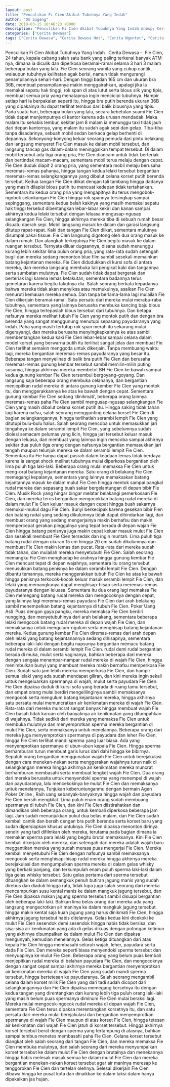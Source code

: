 ```yaml
---
layout: post
title: "Penculikan Fi Cien Akibat Tubuhnya Yang Indah"
author: "Om Sugeng"
date: 2018-03-15 10:46:23 +0000
description: "Penculikan Fi Cien Akibat Tubuhnya Yang Indah &nbsp; Cerita Dewasa &#8211;\u00a0 Fie Cien, 24 tahun, kepala cabang salah satu bank yang paling terkenal banyak ATM-nya, dimana ia diculik dan diperkosa bera..."
categories: ["Cerita Dewasa"]
tags: ["Cerita Dewasa", "Cerita Dewasa Hot", "Cerita Ngentot", "Cerita Panas", "Kumpulan Cerita Dewasa"]
---
```



Penculikan Fi Cien Akibat Tubuhnya Yang Indah
&nbsp;
Cerita Dewasa &#8211;  Fie Cien, 24 tahun, kepala cabang salah satu bank yang paling terkenal banyak ATM-nya, dimana ia diculik dan diperkosa beramai-ramai selama 3 hari 3 malam beberapa bulan yang lalu. Fie Cien seorang wanita yang cukup cantik, walaupun tubuhnya kelihatan agak berisi, namun tidak mengurangi penampilannya sehari-hari.
Dengan tinggi badan 165 cm dan ukuran bra 36B, membuat penampilannya makin menggairahkan, apalagi jika ia memakai sepatu hak tinggi, rok span di atas lutut serta blous silk yang tipis, membuat semua pria yang menatapnya ingin mencicipi tubuhnya. Hampir setiap hari ia berpakaian seperti itu, hingga bra putih berenda ukuran 36B yang dipakainya itu dapat terlihat tembus dari balik blousnya yang tipis.
Pada suatu hari, beberapa bulan yang lalu, secara kebetulan suami Fie Cien tidak dapat menjemputnya di kantor karena ada urusan mendadak. Maka malam itu sehabis lembur, sekitar jam 8 malam ia menunggu taxi tidak jauh dari depan kantornya, yang malam itu sudah agak sepi dan gelap. Tiba-tiba tanpa disadarinya, sebuah mobil sedan berkaca gelap berhenti di depannya. Sekonyong-konyong keluar seorang pemuda dari pintu belakang dan langsung menyeret Fie Cien masuk ke dalam mobil tersebut, dan langsung tancap gas dalam-dalam meninggalkan tempat tersebut.
Di dalam mobil tersebut ada tiga orang pria, Fie Cien diancam untuk tidak berteriak dan bertindak macam-macam, sementara mobil terus melaju dengan cepat. Fie Cien duduk diapit 2 orang pria, yang sementara mobil melaju berusaha meremas-remas pahanya, hingga tangan kedua lelaki tersebut bergantian meremas-remas selangkangannya yang dibalut celana korset putih berenda tersebut.
Kedua tangan Fie Cien diikat dengan tali tambang hingga dadanya yang masih dilapisi blous putih itu mencuat kedepan tidak tertahankan. Sementara itu kedua orang pria yang mengapitnya itu terus mengobok-ngobok selankangan Fie Cien hingga rok spannya tersingkap sampai sepinggang, sementara kedua belah kakinya yang masih memakai sepatu hak tinggi tersebut dibentangkan lebar-labar kekiri dan kanan sampai akhirnya kedua lelaki tersebut dengan leluasa mengusap-ngusap selangkangan Fie Cien, hingga akhirnya mereka tiba di sebuah rumah besar disuatu daerah sepi.
Mobil langsung masuk ke dalam dan garasi langsung ditutup rapat-rapat. Kaki dan tangan Fie Cien diikat, sementara mulutnya disumpal pakai tissue. Fie Cien langsung digotong oleh dua orang masuk ke dalam rumah. Dan alangkah terkejutnya Fie Cien begitu masuk ke dalam ruangan tersebut. Ternyata diluar dugaannya, disana sudah menunggu kurang lebih sekitar lima puluh orang pria, yang rata-rata sudah setengah bugil dan mereka sedang menonton blue film sambil sesekali memainkan batang kejantanan mereka.
Fie Cien didudukkan di kursi sofa di antara mereka, dan mereka langsung membuka tali pengikat kaki dan tangannya serta sumbatan mulutnya. Fie Cien sudah tidak dapat bergerak dan berteriak lagi karena lemas ketakutan, sementara badannya terus gemetaran karena begitu takutnya dia. Salah seorang berkata kepadanya bahwa mereka tidak akan menyiksa atau memukulnya, asalkan Fie Cien menuruti kemauan mereka semua. Dan tanpa berlama-lama lagi mulailah Fie Cien dikerjain beramai-ramai.
Satu persatu dari mereka mulai meraba-raba tubuhnya, sementara yang lainnya berusaha membuka kancing baju blous Fie Cien, hingga terlepaslah blous tersebut dari tubuhnya. Dan betapa nafsunya mereka melihat tubuh Fie Cien yang montok putih dan dengan bra berenda yang sangat menggunung menutupi sepasang payudaranya yang indah. Paha yang masih tertutup rok span merah itu sekarang mulai digerayangi, dan mereka berusaha menyingkapkannya ke atas sambil membentangkan kedua kaki Fie Cien lebar-lebar sampai celana dalam model korset yang berwarna putih itu terlihat sangat jelas dan membuat Fie Cien terlihat semakin menggoda untuk dikerjain.
Tanpa membuang waktu lagi, mereka bergantian meremas-remas payudaranya yang besar itu. Beberapa tangan menyelinap di balik bra putih Fie Cien dan berusaha meremas-remas gunung kembar tersebut sambil memilin-milin puting susunya, hingga akhirnya mereka membetot BH Fie Cien ke bawah sampai kedua gunung kembar Fie Cien tersembul bergoyang-goyang. Dan langsung saja beberapa orang membuka celananya, dan bergantian menjepitkan rudal mereka di antara gunung kember Fie Cien yang montok itu, dan menggerakkannya ke atas ke bawah dengan cepat.
Sementara gunung kembar Fie Cien sedang &#8216;dinikmati&#8217;, beberapa orang lainnya meremas-remas paha Fie Cien sambil mengusap-ngusap selangkangan Fie Cien yang masih dibalut celana korset putih itu. Hingga saking tidak tahan lagi karena nafsu, salah seorang menggunting celana korset Fie Cien di bagian selangkangannya, hingga terlihatlah serambi lempit Fie Cien yang ditutupi bulu-bulu halus. Salah seorang mencoba untuk memasukkan jari tengahnya ke dalam serambi lempit Fie Cien, yang sebelumnya sudah diolesi semacam pelumas yang licin, hingga jari tersebut keluar masuk dengan leluasa, dan membuat yang lainnya ingin mencoba sampai akhirnya sekitar dua puluh tiga orang dengan nafsunya bergantian memasukkan jari tengah maupun telunjuk mereka ke dalam serambi lempit Fie Cien.
Sementara itu Fie hanya dapat pasrah dalam keadaan lemas tidak berdaya karena ia sangat shock melihat tubuhnya mulai diperkosa bergantian oleh lima puluh tiga laki-laki. Beberapa orang mulai memaksa Fie Cien untuk meng-oral batang kejantanan mereka. Satu orang di belakang Fie Cien memegangi kepalanya, sementara yang lainnya memaksakan batang kejantannya masuk ke dalam mulut Fie Cien hingga mentok sampai pangkal rudal mereka dan sepasang buah sakar bergelantungan di depan bibir Fie Cien.
Musik Rock yang hingar bingar melatar belakangi pemerkosaan Fie Cien, dan mereka terus bergantian mengocokkan batang rudal mereka di dalam mulut Fie Cien keluar masuk dangan cepat hingga buah sakarnya memukul-mukul dagu Fie Cien. Bunyi berkecipak karena gesekan bibir Fien dan batang rudal yang sedang dikulumnya tidak dapat dihindarkan lagi, dan membuat orang yang sedang mengerjainya makin bernafsu dan makin mempercepat gerakan pinggulnya yang tepat berada di depan wajah Fie Cien hingga batang penisnya juga makin cepat keluar masuk mulut Fie Cien dan sesekali membuat Fie Cien tersedak dan ingin muntah.
Lima puluh tiga batang rudal dengan ukuran 15 cm hingga 20 cm sudah dikulumnya dan membuat Fie Cien makin lemas dan pucat. Rata-rata dari mereka sudah tidak tahan, dan mulailah mereka menyetubuhi Fie Cien. Salah seorang memangku Fie Cien menghadap ke arahnya hingga gunung kembar Fie Cien mencuat tepat di depan wajahnya, sementara itu orang tersebut menusukkan batang penisnya ke dalam serambi lempit Fie Cien. Dengan dibantu temannya, mereka menggerakkan tubuh Fie Cien ke atas ke bawah hingga penisnya terkocok-kocok keluar masuk serambi lempit Fie Cien, dan lelaki yang memangkunya dapat menghisap-hisap serta meremas-remas payudaranya dengan leluasa.
Sementara itu dua orang lagi memaksa Fie Cien memegang batang rudal mereka dan mengocoknya dengan cepat, yang lainnya lagi meremas-remas payudara Fie Cien dari arah belakang sambil menempelkan batang kejantannya di tubuh Fie Cien. Poker Uang Asli  Puas dengan gaya pangku, mereka memaksa Fie Cien berdiri nungging, dan menyetubuhinya dari arah belakang, sementara beberapa lelaki mengocok batang rudal mereka di depan wajah Fie Cien, dan memaksanya untuk mengulum-ngulum serta menghisap batang kejantanan mereka.
Kedua gunung kembar Fie Cien diremas-remas dari arah depan oleh lelaki yang batang kejantanannya sedang dihisapnya, sementara beberapa laki-laki dengan begitu napsunya bergantian memacu batang rudal mereka di dalam serambi lempit Fie Cien. rudal demi rudal bergantian berada di muka, mulut serta vaginanya, bahkan beberapa dari mereka dengan sengaja menampar-nampar rudal mereka di wajah Fie Cien, hingga menimbulkan bunyi yang membuat mereka makin bernafsu memperkosa Fie Cien.
Sudah satu jam lebih mereka memperkosa Fie Cien, dan hampir semua lelaki yang ada sudah mendapat giliran, dan kini mereka ingin sekali untuk mengeluarkan spermanya di wajah, mulut serta payudara Fie Cien. Fie Cien dipaksa duduk di kursi sofa yang berada di ruang tamu tersebut, dan empat orang mulai berdiri mengelilinginya sambil memaksanya mengocok serta mengulum batang kejantanan mereka, hingga akhirnya satu persatu mulai memuncratkan air kenikmatan mereka di wajah Fie Cien. Rata-rata dari mereka muncrat sangat banyak hingga membuat wajah Fie Cien basah tidak karuan oleh banyaknya air kenikmatan yang ditumpahkan di wajahnya.
Tidak sedikit dari mereka yang memaksa Fie Cien untuk membuka mulutnya dan menyemprotkan sperma mereka bergantian di mulut Fie Cien, serta memaksanya untuk menelannya. Beberapa orang dari mereka juga menyemprotkan spermanya di payudara dan leher Fie Cien, hingga Fie Cien terlihat mandi sperma yang luar biasa. Ada yang menyemprotkan spermanya di ubun-ubun kepala Fie Cien. Hingga sperma berhamburan turun membuat garis lurus dari dahi hingga ke bibirnya.
Sepuluh orang bergantian menggunakan wajah Fie Cien untuk berejakulasi dengan cara menekan-nekan serta menggerakan wajahnya turun naik di selangkangan mereka hingga akhirnya air kenikmatan mereka muncrat berhamburan membasahi serta membuat lengket wajah Fie Cien. Dua orang dari mereka berusaha untuk menyendoki sperma yang menempel di wajah dan payudaranya, lalu mencekokinya ke mulut Fie Cien dan memaksanya untuk menelannya,
Tunjukan keberuntunganmu dengan bermain Agen Poker Online , Raih uang sebanyak-banyaknya
hingga wajah dan payudara Fie Cien bersih mengkilat. Lima puluh enam orang sudah membuang spermanya di tubuh Fie Cien, dan kini Fie Cien diistirahatkan dan dimandikan oleh beberapa orang, untuk kembali diperkosa beberapa jam lagi.
Jam sudah menunjukkan pukul dua belas malam, dan Fie Cien sudah kembali cantik dan bersih dengan bra putih berenda serta korset baru yang sudah dipersiapkan khusus untuknya. Fie Cien dipaksa menonton dirinya sendiri yang tadi difilmkan oleh mereka, terutama pada bagian dimana ia memakan sperma para lelaki yang begitu brutal memaksanya.
Kini Fie Cien kembali dikerjain oleh mereka, dan setengah dari mereka adalah wajah baru meggantikan mereka yang sudah merasa puas mengerjai Fie Cien. Mereka kembali menyetubuhi Fie Cien dengan nafsunya sambil memaksanya mengocok serta menghisap-hisap rudal mereka hingga akhirnya mereka berejakulasi dan mengumpulkan sperma mereka di dalam gelas whisky yang berkaki panjang, dan terkumpulah enam puluh sperma laki-laki dalam tiga gelas whisky tersebut.
Satu gelas pertama dari sperma tersebut dituangkan ke dalam semangkuk penuh butiran jagung manis yang sudah direbus dan diaduk hingga rata, tidak lupa juga salah seorang dari mereka mencampurkan susu kental manis ke dalam mangkuk jagung tersebut, dan Fie Cien dipaksa makan jagung sperma tersebut sambil disuapi bergantian oleh beberapa laki-laki. Bahkan lima belas orang dari mereka ada yang langsung mengecrotkan air maninya ke dalam mangkuk jagung tersebut hingga makin kental saja kuah jagung yang harus dinikmati Fie Cien, hingga akhirnya jagung tersebut habis ditelannya.
Gelas kedua kini dicekoki ke mulut Fie Cien sesendok demi sesendok hingga habis tidak bersisa, dan sisa-sisa air kenikmatan yang ada di gelas dikuas dengan potongan ketimun yang akhirnya disumpalkan ke dalam mulut Fie Cien dan dipaksa mengunyah, kemudian menelannya. Gelas ketiga dituangkan dari atas kepala Fie Cien hingga membasahi seluruh wajah, leher, payudara serta dada Fie Cien. Dan mereka seperti biasa menyendoki sperma tersebut dan menyuapinya ke mulut Fie Cien.
Beberapa orang yang belum puas kembali menjepitkan rudal mereka di belahan payudara Fie Cien, dan mengocoknya dengan sangat cepat sampai akhirnya mereka bergantian menyemprotkan air kenikmatan mereka di wajah Fie Cien yang sudah mandi sperma tersebut, hingga bertetesan ke payudaranya. Salah seorang mengambil celana dalam korset milik Fie Cien yang dari tadi sudah dicopot dari selangkangannya dan Fie Cien dipaksa memegang korsetnya itu dengan kedua tangan yang direntangkan dan kurang lebih tiga puluh orang laki-laki yang masih belum puas spermanya diminum Fie Cien mulai beraksi lagi.
Mereka mulai mengocok-ngocok rudal mereka di depan wajah Fie Cien, sementara Fie Cien terus dipaksa merentangkan korsetnya itu, dan satu persatu dari mereka mulai berejakulasi dan bergantian menyemprotkan spermanya di wajah Fie Cien maupun di atas korset Fie Cien, hingga tetesan air kenikmatan dari wajah Fie Cien jatuh di korset tersebut. Hingga akhirnya korset tersebut berat dengan sperma yang tertampung di atasnya, bahkan sampai tembus menetes membasahi paha Fie Cien.
Celana korset tersebut diangkat oleh salah seorang dari tangan Fie Cien, dan mereka memaksa Fie Cien membuka mulutnya, dan salah seorang dari mereka menyumpalkan korset tersebut ke dalam mulut Fie Cien dengan brutalnya dan menekannya hingga habis melesak masuk semua ke dalam mulut Fie Cien dan mereka bergantian menekan-nekan korset tersebut agar air maninya meresap ke tenggorokan Fie Cien dan tertelan olehnya. Selesai dikerjain Fie Cien dibawa hingga ke pusat kota dan dinaikkan ke dalam taksi dalam hanya dipakaikan jas hujan.

